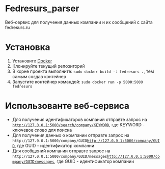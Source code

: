 # Fedresurs_parser
Веб-сервис для получения данных компании и их сообщений с сайта fedresurs.ru
# Установка
1. Установите [Docker](https://www.docker.com/get-started)
2. Клонируйте текущий репозиторий
3. В корне проекта выполните: `sudo docker build -t fedresurs .`, тем самым создав контейнер
4. Запустите контейнер командой: `sudo docker run -p 5000:5000 fedresurs`
# Использованте веб-сервиса
* Для получения идентификаторов компаний отправте запрос на [`http://127.0.0.1:5000/search/company/KEYWORD`](http://127.0.0.1:5000/search/company/KEYWORD), где KEYWORD - ключевое слово для поиска
* Для получения данных о компании отправте запрос на `http://127.0.0.1:5000/company/GUID`[`http://127.0.0.1:5000/company/GUID`](http://127.0.0.1:5000/company/GUID), где GUID - идентификатор компании
* Для сообщений компании отправте запрос на `http://127.0.0.1:5000/company/GUID/messages`[`http://127.0.0.1:5000/company/GUID/messages`](http://127.0.0.1:5000/company/GUID/messages), где GUID - идентификатор компании
